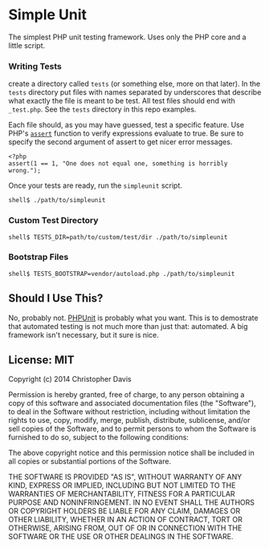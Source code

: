 # Simple Unit

The simplest PHP unit testing framework. Uses only the PHP core and a little
script.

### Writing Tests

create a directory called `tests` (or something else, more on that later). In
the `tests` directory put files with names separated by underscores that
describe what exactly the file is meant to be test. All test files should end
with `_test.php`. See the `tests` directory in this repo examples.

Each file should, as you may have guessed, test a specific feature. Use PHP's
[`assert`](http://php.net/manual/en/function.assert.php) function to verify
expressions evaluate to true. Be sure to specify the second argument of assert
to get nicer error messages.

    <?php
    assert(1 == 1, "One does not equal one, something is horribly wrong.");

Once your tests are ready, run the `simpleunit` script.

    shell$ ./path/to/simpleunit

### Custom Test Directory

    shell$ TESTS_DIR=path/to/custom/test/dir ./path/to/simpleunit

### Bootstrap Files

    shell$ TESTS_BOOTSTRAP=vendor/autoload.php ./path/to/simpleunit

## Should I Use This?

No, probably not. [PHPUnit](http://phpunit.de/) is probably what you want. This
is to demostrate that automated testing is not much more than just that:
automated. A big framework isn't necessary, but it sure is nice.

## License: MIT

Copyright (c) 2014 Christopher Davis

Permission is hereby granted, free of charge, to any person obtaining a copy
of this software and associated documentation files (the "Software"), to deal
in the Software without restriction, including without limitation the rights
to use, copy, modify, merge, publish, distribute, sublicense, and/or sell
copies of the Software, and to permit persons to whom the Software is
furnished to do so, subject to the following conditions:

The above copyright notice and this permission notice shall be included in
all copies or substantial portions of the Software.

THE SOFTWARE IS PROVIDED "AS IS", WITHOUT WARRANTY OF ANY KIND, EXPRESS OR
IMPLIED, INCLUDING BUT NOT LIMITED TO THE WARRANTIES OF MERCHANTABILITY,
FITNESS FOR A PARTICULAR PURPOSE AND NONINFRINGEMENT. IN NO EVENT SHALL THE
AUTHORS OR COPYRIGHT HOLDERS BE LIABLE FOR ANY CLAIM, DAMAGES OR OTHER
LIABILITY, WHETHER IN AN ACTION OF CONTRACT, TORT OR OTHERWISE, ARISING FROM,
OUT OF OR IN CONNECTION WITH THE SOFTWARE OR THE USE OR OTHER DEALINGS IN
THE SOFTWARE.
